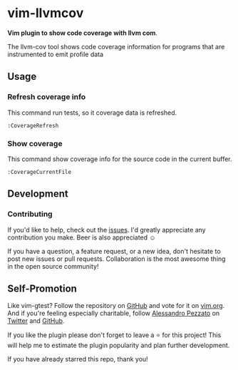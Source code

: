 # vim-llvmcov

**Vim plugin to show code coverage with llvm com**.

The llvm-cov tool shows code coverage information for programs that are
instrumented to emit profile data

## Usage

### Refresh coverage info

This command run tests, so it coverage data is refreshed.

```
:CoverageRefresh
```

### Show coverage

This command show coverage info for the source code in the current buffer.

```
:CoverageCurrentFile
```

## Development

### Contributing

If you'd like to help, check out the
[issues](https://github.com/alepez/vim-llvmcov/issues). I'd greatly appreciate
any contribution you make. Beer is also appreciated ☺

If you have a question, a feature request, or a new idea, don't hesitate to
post new issues or pull requests. Collaboration is the most awesome thing in
the open source community!

## Self-Promotion

Like vim-gtest?  Follow the repository on
[GitHub](https://github.com/alepez/vim-llvmcov) and vote for it on
[vim.org](http://www.vim.org/scripts/script.php?script_id=5292). And if you're
feeling especially charitable, follow [Alessandro Pezzato](http://pezzato.net/)
on [Twitter](http://twitter.com/alepezzato) and
[GitHub](https://github.com/alepez).

If you like the plugin please don't forget to leave a :star: for this project!
This will help me to estimate the plugin popularity and plan further
development.

If you have already starred this repo, thank you!
